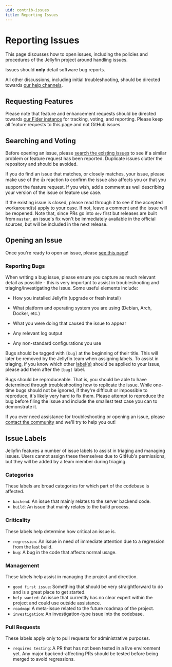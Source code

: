 ```yaml
---
uid: contrib-issues
title: Reporting Issues
---
```


# Reporting Issues

This page discusses how to open issues, including the policies and procedures of the Jellyfin project around handling issues.

Issues should **only** detail software bug reports.

All other discussions, including initial troubleshooting, should be directed towards [our help channels](/docs/general/getting-help).

## Requesting Features

Please note that feature and enhancement requests should be directed towards [our Fider instance](https://features.jellyfin.org) for tracking, voting, and reporting. Please keep all feature requests to this page and not GitHub issues.

## Searching and Voting

Before opening an issue, please [search the existing issues](https://github.com/jellyfin/jellyfin/issues?utf8=✓&q=is%3Aissue) to see if a similar problem or feature request has been reported. Duplicate issues clutter the repository and should be avoided.

If you do find an issue that matches, or closely matches, your issue, please make use of the :+1: reaction to confirm the issue also affects you or that you support the feature request. If you wish, add a comment as well describing your version of the issue or feature use case.

If the existing issue is closed, please read through it to see if the accepted workaround(s) apply to your case. If not, leave a comment and the issue will be reopened. Note that, since PRs go into `dev` first but releases are built from `master`, an issue's fix won't be immediately available in the official sources, but will be included in the next release.

## Opening an Issue

Once you're ready to open an issue, please [see this page](https://github.com/jellyfin/jellyfin/issues/new/choose)!

### Reporting Bugs

When writing a bug issue, please ensure you capture as much relevant detail as possible - this is very important to assist in troubleshooting and triaging/investigating the issue. Some useful elements include:

- How you installed Jellyfin (upgrade or fresh install)

- What platform and operating system you are using (Debian, Arch, Docker, etc.)

- What you were doing that caused the issue to appear

- Any relevant log output

- Any non-standard configurations you use

Bugs should be tagged with `[bug]` at the beginning of their title. This will later be removed by the Jellyfin team when assigning labels. To assist in triaging, if you know which other [label(s)](/developers/docs/contributing/issues#issue-labels) should be applied to your issue, please add them after the `[bug]` label.

Bugs should be reproduceable. That is, you should be able to have determined through troubleshooting how to replicate the issue. While one-time bugs should not be ignored, if they're difficult or impossible to reproduce, it's likely very hard to fix them. Please attempt to reproduce the bug before filing the issue and include the smallest test case you can to demonstrate it.

If you ever need assistance for troubleshooting or opening an issue, please [contact the community](/docs/general/getting-help) and we'll try to help you out!

## Issue Labels

Jellyfin features a number of issue labels to assist in triaging and managing issues. Users cannot assign these themselves due to GitHub's permissions, but they will be added by a team member during triaging.

### Categories

These labels are broad categories for which part of the codebase is affected.

- `backend`: An issue that mainly relates to the server backend code.
- `build`: An issue that mainly relates to the build process.

### Criticality

These labels help determine how critical an issue is.

- `regression`: An issue in need of immediate attention due to a regression from the last build.
- `bug`: A bug in the code that affects normal usage.

### Management

These labels help assist in managing the project and direction.

- `good first issue`: Something that should be very straightforward to do and is a great place to get started.
- `help wanted`: An issue that currently has no clear expert within the project and could use outside assistance.
- `roadmap`: A meta-issue related to the future roadmap of the project.
- `investigation`: An investigation-type issue into the codebase.

### Pull Requests

These labels apply only to pull requests for administrative purposes.

- `requires testing`: A PR that has not been tested in a live environment yet. Any major backend-affecting PRs should be tested before being merged to avoid regressions.
